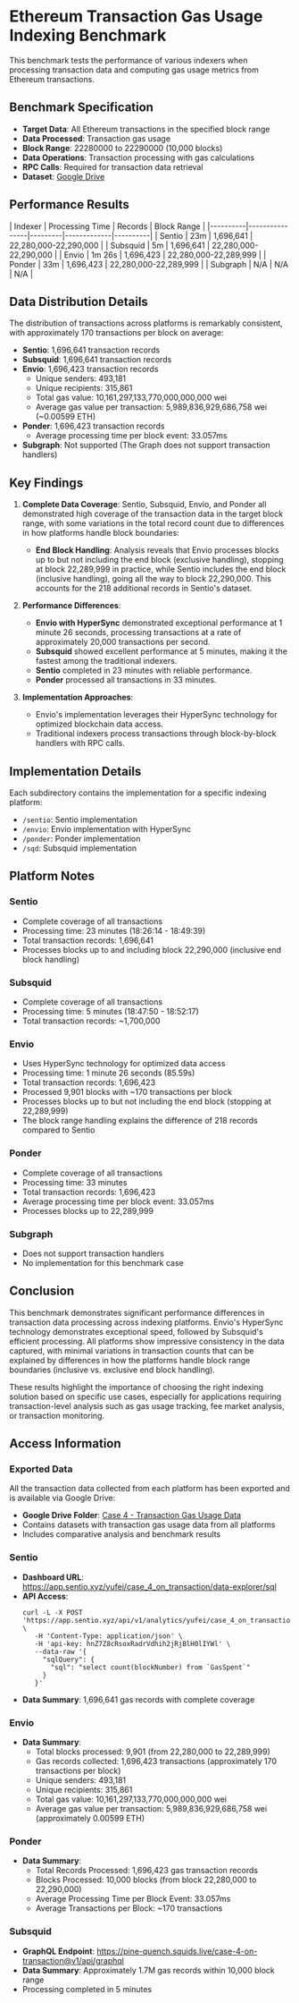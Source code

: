 # Ethereum Transaction Gas Usage Indexing Benchmark

This benchmark tests the performance of various indexers when processing transaction data and computing gas usage metrics from Ethereum transactions.

## Benchmark Specification

- **Target Data**: All Ethereum transactions in the specified block range
- **Data Processed**: Transaction gas usage
- **Block Range**: 22280000 to 22290000 (10,000 blocks)
- **Data Operations**: Transaction processing with gas calculations
- **RPC Calls**: Required for transaction data retrieval
- **Dataset**: [Google Drive](https://drive.google.com/drive/u/0/folders/1Wxnc9bv5eVzCCQzDCdj_NI-rFB4e8iXk)

## Performance Results

| Indexer  | Processing Time | Records | Block Range | 
|----------|----------------|---------|-------------|----------|
| Sentio   | 23m            | 1,696,641 | 22,280,000-22,290,000 |
| Subsquid | 5m             | 1,696,641 | 22,280,000-22,290,000 |
| Envio    | 1m 26s         | 1,696,423 | 22,280,000-22,289,999 |
| Ponder   | 33m            | 1,696,423 | 22,280,000-22,289,999 |
| Subgraph | N/A            | N/A      | N/A         | 

## Data Distribution Details

The distribution of transactions across platforms is remarkably consistent, with approximately 170 transactions per block on average:

- **Sentio**: 1,696,641 transaction records
- **Subsquid**: 1,696,641 transaction records
- **Envio**: 1,696,423 transaction records
  - Unique senders: 493,181
  - Unique recipients: 315,861
  - Total gas value: 10,161,297,133,770,000,000,000 wei
  - Average gas value per transaction: 5,989,836,929,686,758 wei (~0.00599 ETH)
- **Ponder**: 1,696,423 transaction records
  - Average processing time per block event: 33.057ms
- **Subgraph**: Not supported (The Graph does not support transaction handlers)

## Key Findings

1. **Complete Data Coverage**: Sentio, Subsquid, Envio, and Ponder all demonstrated high coverage of the transaction data in the target block range, with some variations in the total record count due to differences in how platforms handle block boundaries:
   - **End Block Handling**: Analysis reveals that Envio processes blocks up to but not including the end block (exclusive handling), stopping at block 22,289,999 in practice, while Sentio includes the end block (inclusive handling), going all the way to block 22,290,000. This accounts for the 218 additional records in Sentio's dataset.

2. **Performance Differences**:
   - **Envio with HyperSync** demonstrated exceptional performance at 1 minute 26 seconds, processing transactions at a rate of approximately 20,000 transactions per second.
   - **Subsquid** showed excellent performance at 5 minutes, making it the fastest among the traditional indexers.
   - **Sentio** completed in 23 minutes with reliable performance.
   - **Ponder** processed all transactions in 33 minutes.

3. **Implementation Approaches**:
   - Envio's implementation leverages their HyperSync technology for optimized blockchain data access.
   - Traditional indexers process transactions through block-by-block handlers with RPC calls.

## Implementation Details

Each subdirectory contains the implementation for a specific indexing platform:
- `/sentio`: Sentio implementation 
- `/envio`: Envio implementation with HyperSync
- `/ponder`: Ponder implementation
- `/sqd`: Subsquid implementation

## Platform Notes

### Sentio
- Complete coverage of all transactions
- Processing time: 23 minutes (18:26:14 - 18:49:39)
- Total transaction records: 1,696,641
- Processes blocks up to and including block 22,290,000 (inclusive end block handling)

### Subsquid
- Complete coverage of all transactions
- Processing time: 5 minutes (18:47:50 - 18:52:17)
- Total transaction records: ~1,700,000

### Envio
- Uses HyperSync technology for optimized data access
- Processing time: 1 minute 26 seconds (85.59s)
- Total transaction records: 1,696,423
- Processed 9,901 blocks with ~170 transactions per block
- Processes blocks up to but not including the end block (stopping at 22,289,999)
- The block range handling explains the difference of 218 records compared to Sentio

### Ponder
- Complete coverage of all transactions
- Processing time: 33 minutes
- Total transaction records: 1,696,423
- Average processing time per block event: 33.057ms
- Processes blocks up to 22,289,999

### Subgraph
- Does not support transaction handlers
- No implementation for this benchmark case

## Conclusion

This benchmark demonstrates significant performance differences in transaction data processing across indexing platforms. Envio's HyperSync technology demonstrates exceptional speed, followed by Subsquid's efficient processing. All platforms show impressive consistency in the data captured, with minimal variations in transaction counts that can be explained by differences in how the platforms handle block range boundaries (inclusive vs. exclusive end block handling).

These results highlight the importance of choosing the right indexing solution based on specific use cases, especially for applications requiring transaction-level analysis such as gas usage tracking, fee market analysis, or transaction monitoring.

## Access Information

### Exported Data
All the transaction data collected from each platform has been exported and is available via Google Drive:
- **Google Drive Folder**: [Case 4 - Transaction Gas Usage Data](https://drive.google.com/drive/u/0/folders/1Wxnc9bv5eVzCCQzDCdj_NI-rFB4e8iXk)
- Contains datasets with transaction gas usage data from all platforms
- Includes comparative analysis and benchmark results

### Sentio
- **Dashboard URL**: https://app.sentio.xyz/yufei/case_4_on_transaction/data-explorer/sql
- **API Access**: 
  ```
  curl -L -X POST 'https://app.sentio.xyz/api/v1/analytics/yufei/case_4_on_transaction/sql/execute' \
     -H 'Content-Type: application/json' \
     -H 'api-key: hnZ7Z8cRsoxRadrVdhih2jRjBlH0lIYWl' \
     --data-raw '{
       "sqlQuery": {
         "sql": "select count(blockNumber) from `GasSpent`"
       }
     }'
  ```
- **Data Summary**: 1,696,641 gas records with complete coverage

### Envio
- **Data Summary**: 
  - Total blocks processed: 9,901 (from 22,280,000 to 22,289,999)
  - Gas records collected: 1,696,423 transactions (approximately 170 transactions per block)
  - Unique senders: 493,181
  - Unique recipients: 315,861
  - Total gas value: 10,161,297,133,770,000,000,000 wei
  - Average gas value per transaction: 5,989,836,929,686,758 wei (approximately 0.00599 ETH)

### Ponder
- **Data Summary**: 
  - Total Records Processed: 1,696,423 gas transaction records
  - Blocks Processed: 10,000 blocks (from block 22,280,000 to 22,290,000)
  - Average Processing Time per Block Event: 33.057ms
  - Average Transactions per Block: ~170 transactions

### Subsquid
- **GraphQL Endpoint**: https://pine-quench.squids.live/case-4-on-transaction@v1/api/graphql
- **Data Summary**: Approximately 1.7M gas records within 10,000 block range
- Processing completed in 5 minutes

